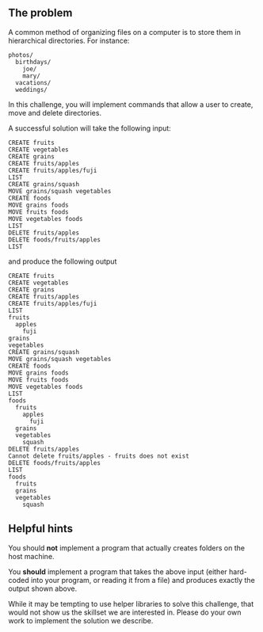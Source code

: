 ## The problem

A common method of organizing files on a computer is to store them in hierarchical directories. For instance:

```
photos/
  birthdays/
    joe/
    mary/
  vacations/
  weddings/
```

In this challenge, you will implement commands that allow a user to create, move and delete directories.

A successful solution will take the following input:

```
CREATE fruits
CREATE vegetables
CREATE grains
CREATE fruits/apples
CREATE fruits/apples/fuji
LIST
CREATE grains/squash
MOVE grains/squash vegetables
CREATE foods
MOVE grains foods
MOVE fruits foods
MOVE vegetables foods
LIST
DELETE fruits/apples
DELETE foods/fruits/apples
LIST
```

and produce the following output

```
CREATE fruits
CREATE vegetables
CREATE grains
CREATE fruits/apples
CREATE fruits/apples/fuji
LIST
fruits
  apples
    fuji
grains
vegetables
CREATE grains/squash
MOVE grains/squash vegetables
CREATE foods
MOVE grains foods
MOVE fruits foods
MOVE vegetables foods
LIST
foods
  fruits
    apples
      fuji
  grains
  vegetables
    squash
DELETE fruits/apples
Cannot delete fruits/apples - fruits does not exist
DELETE foods/fruits/apples
LIST
foods
  fruits
  grains
  vegetables
    squash
```

## Helpful hints

You should **not** implement a program that actually
creates folders on the host machine.

You **should** implement a program that takes the above input (either hard-coded
into your program, or reading it from a file) and produces exactly the output
shown above.

While it may be tempting to use helper libraries to solve this challenge, that
would not show us the skillset we are interested in. Please do your own work
to implement the solution we describe.